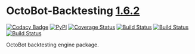 # OctoBot-Backtesting [1.6.2](https://github.com/Drakkar-Software/OctoBot-Backtesting/blob/master/CHANGELOG.md)
[![Codacy Badge](https://api.codacy.com/project/badge/Grade/aa0b156e99604b3c98923fffeaea6a49)](https://app.codacy.com/gh/Drakkar-Software/OctoBot-Backtesting?utm_source=github.com&utm_medium=referral&utm_content=Drakkar-Software/OctoBot-Backtesting&utm_campaign=Badge_Grade_Dashboard)
[![PyPI](https://img.shields.io/pypi/v/OctoBot-Backtesting.svg)](https://pypi.python.org/pypi/OctoBot-Backtesting/)
[![Coverage Status](https://coveralls.io/repos/github/Drakkar-Software/OctoBot-Backtesting/badge.svg?branch=master)](https://coveralls.io/github/Drakkar-Software/OctoBot-Backtesting?branch=master)
[![Build Status](https://api.travis-ci.com/Drakkar-Software/OctoBot-Backtesting.svg?branch=master)](https://travis-ci.com/Drakkar-Software/OctoBot-Backtesting) 
[![Build Status](https://dev.azure.com/drakkarsoftware/OctoBot-Backtesting/_apis/build/status/Drakkar-Software.OctoBot-Backtesting?branchName=master)](https://dev.azure.com/drakkarsoftware/OctoBot-Backtesting/_build/latest?definitionId=4&branchName=master)
[![Build Status](https://cloud.drone.io/api/badges/Drakkar-Software/OctoBot-Backtesting/status.svg)](https://cloud.drone.io/Drakkar-Software/OctoBot-Backtesting)

OctoBot backtesting engine package.